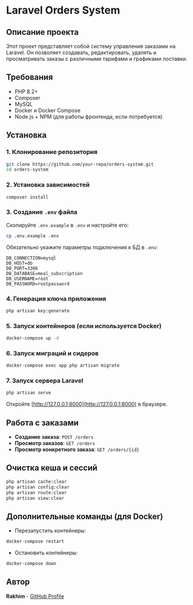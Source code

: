 # Laravel Orders System

## Описание проекта

Этот проект представляет собой систему управления заказами на Laravel. Он позволяет создавать, редактировать, удалять и просматривать заказы с различными тарифами и графиками поставки.

## Требования
- PHP 8.2+
- Composer
- MySQL
- Docker и Docker Compose
- Node.js + NPM (для работы фронтенда, если потребуется)

## Установка

### 1. Клонирование репозитория
```sh
git clone https://github.com/your-repo/orders-system.git
cd orders-system
```

### 2. Установка зависимостей
```sh
composer install
```

### 3. Создание `.env` файла
Скопируйте `.env.example` в `.env` и настройте его:
```sh
cp .env.example .env
```

Обязательно укажите параметры подключения к БД в `.env`:
```env
DB_CONNECTION=mysql
DB_HOST=db 
DB_PORT=3306
DB_DATABASE=meal_subscription
DB_USERNAME=root
DB_PASSWORD=rootpassword
```

### 4. Генерация ключа приложения
```sh
php artisan key:generate
```

### 5. Запуск контейнеров (если используется Docker)
```sh
docker-compose up -d
```

### 6. Запуск миграций и сидеров
```sh
docker-compose exec app php artisan migrate
```

### 7. Запуск сервера Laravel
```sh
php artisan serve
```
Откройте [http://127.0.0.1:8000](http://127.0.0.1:8000) в браузере.

## Работа с заказами
- **Создание заказа**: `POST /orders`
- **Просмотр заказов**: `GET /orders`
- **Просмотр конкретного заказа**: `GET /orders/{id}`

## Очистка кеша и сессий
```sh
php artisan cache:clear
php artisan config:clear
php artisan route:clear
php artisan view:clear
```

## Дополнительные команды (для Docker)

- Перезапустить контейнеры:
```sh
docker-compose restart
```
- Остановить контейнеры:
```sh
docker-compose down
```

## Автор
**Rakhim** - [GitHub Profile](https://github.com/l3egaliev)

